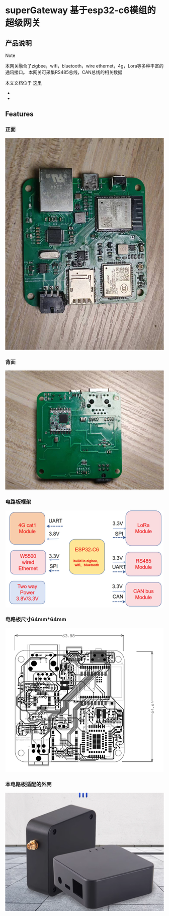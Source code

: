 # superGateway 基于esp32-c6模组的超级网关

## 产品说明
> [!NOTE]
> 本网关融合了zigbee，wifi，bluetooth，wire ethernet，4g，Lora等多种丰富的通讯接口。
> 本网关可采集RS485总线，CAN总线的相关数据

本文文档位于 [这里](https://medium.com/@yongxiangliu/a-super-gateway-with-wired-ethernet-4g-lora-zigbee-rs485-can-bus-wifi-bluetooth-and-zigbee-c2f3361c1a2d)

* 
* 

## Features
### 正面
![原型](image/protype.jpg)

### 背面
![从后面看](image/back.jpg)

### 电路板框架
![本电路板框架](image/framework.png)

### 电路板尺寸64mm*64mm
![电路板尺寸](image/尺寸.png)

### 本电路板适配的外壳
![外壳](image/外壳.png)
